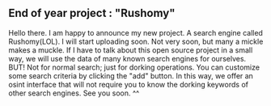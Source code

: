 ## End of year project : "Rushomy"

Hello there. I am happy to announce my new project. A search engine called Rushomy(LOL). I will start uploading soon. Not very soon, but many a mickle makes a muckle. If I have to talk about this open source project in a small way, we will use the data of many known search engines for ourselves. BUT! Not for normal search; just for dorking operations. You can customize some search criteria by clicking the "add" button. In this way, we offer an osint interface that will not require you to know the dorking keywords of other search engines. See you soon. ^^
